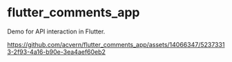 # flutter_comments_app

Demo for API interaction in Flutter. 

https://github.com/acvern/flutter_comments_app/assets/14066347/52373313-2f93-4a16-b90e-3ea4aef60eb2
